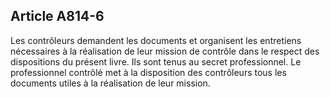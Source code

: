 Article A814-6
----
Les contrôleurs demandent les documents et organisent les entretiens nécessaires
à la réalisation de leur mission de contrôle dans le respect des dispositions du
présent livre. Ils sont tenus au secret professionnel. Le professionnel contrôlé
met à la disposition des contrôleurs tous les documents utiles à la réalisation
de leur mission.
